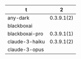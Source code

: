 |t|2|
|-|-|
|any-dark            |0.3.9.1(2)   |
|blackboxai          |             |
|blackboxai-pro      |0.3.9.1(1)   |
|claude-3-haiku      |0.3.9.1(2)   |
|claude-3-opus       |             |


